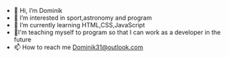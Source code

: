 - 👋 Hi, I’m Dominik
- 👀 I’m interested in sport,astronomy and program
- 🌱 I’m currently learning HTML,CSS,JavaScript
- 💞️I'm teaching myself to program so that I can work as a developer in the future
- 📫 How to reach me Dominik31@outlook.com



